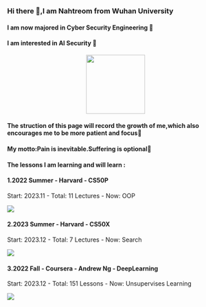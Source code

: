 ### Hi there 👋,I am Nahtreom from Wuhan University
#### I am now majored in Cyber Security Engineering 🌱
#### I am interested in AI Security 🤖

<div align="center"> <img height="137px" src="https://github-readme-stats.vercel.app/api?username=Nahtreom&hide_title=true&hide_border=true&show_icons=trueline_height=21&text_color=000&icon_color=000&bg_color=0,ea6161,ffc64d,fffc4d,52fa5a&theme=graywhite" /> </div>

#### The struction of this page will record the growth of me,which also encourages me to be more patient and focus👀
#### My motto:Pain is inevitable.Suffering is optional🙌

#### The lessons I am learning and will learn :

#### 1.2022 Summer - Harvard - CS50P

Start: 2023.11 - Total: 11 Lectures - Now: OOP

![](https://progress-bar.dev/82/)

#### 2.2023 Summer - Harvard - CS50X

Start: 2023.12 - Total: 7 Lectures - Now: Search

![](https://progress-bar.dev/12/)

#### 3.2022 Fall - Coursera - Andrew Ng - DeepLearning

Start: 2023.12 - Total: 151 Lessons - Now: Unsupervises Learning

![](https://progress-bar.dev/4/)

<!---

**Nahtreom/Nahtreom** is a ✨ special ✨ repository because its `README.md` (this file) appears on your GitHub profile.
You can click the Preview link to take a look at your changes.

- 👋 Hi, I’m @Nahtreom
-  I’m interested in ...
- 🌱 I’m currently learning ...
- 💞️ I’m looking to collaborate on ...
- 📫 How to reach me ...

--->


